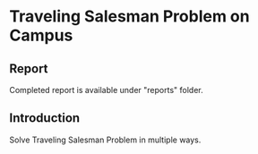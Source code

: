 # Traveling Salesman Problem on Campus

## Report

Completed report is available under "reports" folder.

## Introduction

Solve Traveling Salesman Problem in multiple ways.
